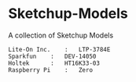 # Sketchup-Models
A collection of Sketchup Models

```
Lite-On Inc.	:	LTP-3784E
Sparkfun	:	DEV-14050
Holtek		:	HT16K33-03
Raspberry Pi	:	Zero
```
